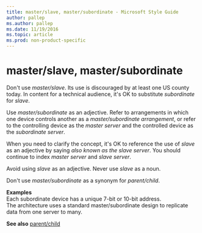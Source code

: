 ```yaml
---
title: master/slave, master/subordinate - Microsoft Style Guide
author: pallep
ms.author: pallep
ms.date: 11/19/2016
ms.topic: article
ms.prod: non-product-specific
---
```


# master/slave, master/subordinate

Don't use *master/slave*.
Its use is discouraged by at least one US county today.
In content for a technical audience, it's OK to substitute *subordinate* for *slave*. 

Use *master/subordinate* as an adjective. Refer to arrangements in which one device controls another as a *master/subordinate arrangement*, or refer to the controlling device as the *master server* and the controlled device as the *subordinate server*. 

When you need to clarify the concept, it's OK to reference the use of *slave* as an adjective by saying *also known as the slave server*. You should continue to index *master server* and *slave server*.

Avoid using *slave* as an adjective. Never use *slave* as a noun.

Don't use *master/subordinate* as a synonym for *parent/child*. 

**Examples**<br />Each subordinate device has a unique 7-bit or 10-bit address. <br />The architecture uses a standard master/subordinate design to replicate data from one server to many.

**See also** [parent/child](/style-guide/a-z-word-list-term-collections/p/parent-child)
